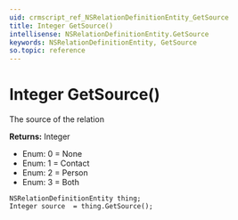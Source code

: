 ```yaml
---
uid: crmscript_ref_NSRelationDefinitionEntity_GetSource
title: Integer GetSource()
intellisense: NSRelationDefinitionEntity.GetSource
keywords: NSRelationDefinitionEntity, GetSource
so.topic: reference
---
```


# Integer GetSource()

The source of the relation

**Returns:** Integer

* Enum: 0 = None
* Enum: 1 = Contact
* Enum: 2 = Person
* Enum: 3 = Both

```crmscript
NSRelationDefinitionEntity thing;
Integer source  = thing.GetSource();
```


